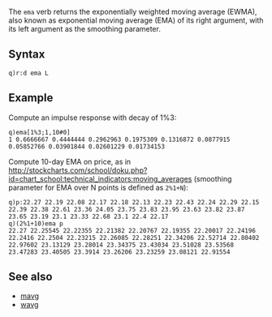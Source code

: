 The `ema` verb returns the exponentially weighted moving average (EWMA), also known as exponential moving average (EMA) of its right argument, with its left argument as the smoothing parameter.

Syntax
------

    q)r:d ema L

Example
-------

Compute an impulse response with decay of 1%3:

    q)ema[1%3;1,10#0]
    1 0.6666667 0.4444444 0.2962963 0.1975309 0.1316872 0.0877915 0.05852766 0.03901844 0.02601229 0.01734153

Compute 10-day EMA on price, as in <http://stockcharts.com/school/doku.php?id=chart_school:technical_indicators:moving_averages> (smoothing parameter for EMA over N points is defined as `2%1+N`):

    q)p:22.27 22.19 22.08 22.17 22.18 22.13 22.23 22.43 22.24 22.29 22.15 22.39 22.38 22.61 23.36 24.05 23.75 23.83 23.95 23.63 23.82 23.87 23.65 23.19 23.1 23.33 22.68 23.1 22.4 22.17
    q)(2%1+10)ema p
    22.27 22.25545 22.22355 22.21382 22.20767 22.19355 22.20017 22.24196 22.2416 22.2504 22.23215 22.26085 22.28251 22.34206 22.52714 22.80402 22.97602 23.13129 23.28014 23.34375 23.43034 23.51028 23.53568 23.47283 23.40505 23.3914 23.26206 23.23259 23.08121 22.91554

See also
--------

-   [mavg](Reference/mavg "wikilink")
-   [wavg](Reference/wavg "wikilink")

